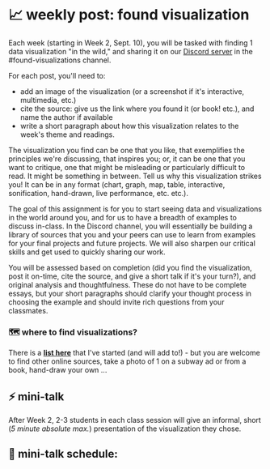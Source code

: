 # 📈 weekly post: found visualization

Each week (starting in Week 2, Sept. 10), you will be tasked with finding 1 data visualization "in the wild," and sharing it on our [Discord server](https://github.com/mab253/dataviz_fall25/blob/main/discord.md) in the #found-visualizations channel.

For each post, you'll need to:
- add an image of the visualization (or a screenshot if it's interactive, multimedia, etc.)
- cite the source: give us the link where you found it (or book! etc.), and name the author if available
- write a short paragraph about how this visualization relates to the week's theme and readings.

The visualization you find can be one that you like, that exemplifies the principles we're discussing, that inspires you; or, it can be one that you want to critique, one that might be misleading or particularly difficult to read. It might be something in between. Tell us why this visualization strikes you! It can be in any format (chart, graph, map, table, interactive, sonification, hand-drawn, live performance, etc. etc.).

The goal of this assignment is for you to start seeing data and visualizations in the world around you, and for us to have a breadth of examples to discuss in-class. In the Discord channel, you will essentially be building a library of sources that you and your peers can use to learn from examples for your final projects and future projects. We will also sharpen our critical skills and get used to quickly sharing our work.

You will be assessed based on completion (did you find the visualization, post it on-time, cite the source, and give a short talk if it's your turn?), and original analysis and thoughtfulness. These do not have to be complete essays, but your short paragraphs should clarify your thought process in choosing the example and should invite rich questions from your classmates.

### 🗺️ where to find visualizations?

There is a **[list here](https://github.com/mab253/dataviz_fall25/blob/main/sources-list.md)** that I've started (and will add to!) - but you are welcome to find other online sources, take a photo of 1 on a subway ad or from a book, hand-draw your own ...

## ⚡️ mini-talk

After Week 2, 2-3 students in each class session will give an informal, short (_5 minute absolute max._) presentation of the visualization they chose. 

## 📆 mini-talk schedule:
